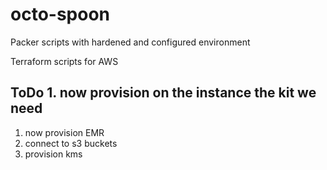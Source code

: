 # octo-spoon

Packer scripts with hardened and configured environment

Terraform scripts for AWS

## ToDo 1. now provision on the instance the kit we need
  1. now provision EMR
  2. connect to s3 buckets
  3. provision kms
